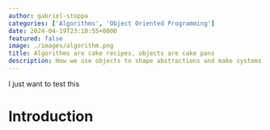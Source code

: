 ```yaml
---
author: gabriel-stoppa
categories: ['Algorithms', 'Object Oriented Programming']
date: 2024-04-19T23:10:55+0000
featured: false
image: ./images/algorithm.png
title: Algorithms are cake recipes, objects are cake pans
description: How we use objects to shape abstractions and make systems
---
```


I just want to test this

# Introduction